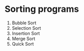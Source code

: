 # Sorting programs

1. Bubble Sort
2. Selection Sort
3. Insertion Sort
4. Merge Sort
5. Quick Sort 
